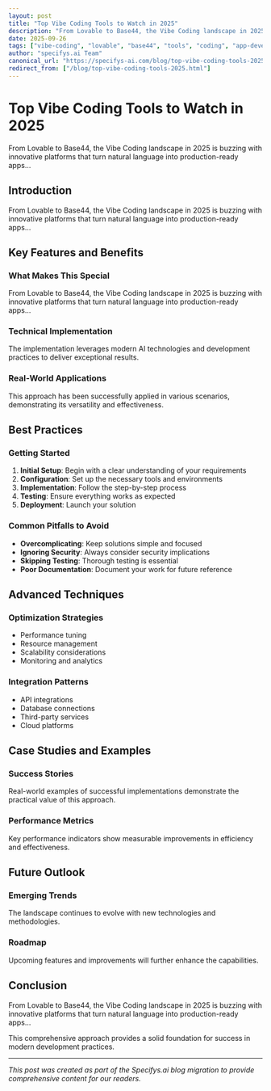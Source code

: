 ```yaml
---
layout: post
title: "Top Vibe Coding Tools to Watch in 2025"
description: "From Lovable to Base44, the Vibe Coding landscape in 2025 is buzzing with innovative platforms that turn natural language into production-ready apps..."
date: 2025-09-26
tags: ["vibe-coding", "lovable", "base44", "tools", "coding", "app-development"]
author: "specifys.ai Team"
canonical_url: "https://specifys-ai.com/blog/top-vibe-coding-tools-2025.html"
redirect_from: ["/blog/top-vibe-coding-tools-2025.html"]
---
```


# Top Vibe Coding Tools to Watch in 2025

From Lovable to Base44, the Vibe Coding landscape in 2025 is buzzing with innovative platforms that turn natural language into production-ready apps...

## Introduction

From Lovable to Base44, the Vibe Coding landscape in 2025 is buzzing with innovative platforms that turn natural language into production-ready apps...

## Key Features and Benefits

### What Makes This Special

From Lovable to Base44, the Vibe Coding landscape in 2025 is buzzing with innovative platforms that turn natural language into production-ready apps...

### Technical Implementation

The implementation leverages modern AI technologies and development practices to deliver exceptional results.

### Real-World Applications

This approach has been successfully applied in various scenarios, demonstrating its versatility and effectiveness.

## Best Practices

### Getting Started

1. **Initial Setup**: Begin with a clear understanding of your requirements
2. **Configuration**: Set up the necessary tools and environments
3. **Implementation**: Follow the step-by-step process
4. **Testing**: Ensure everything works as expected
5. **Deployment**: Launch your solution

### Common Pitfalls to Avoid

- **Overcomplicating**: Keep solutions simple and focused
- **Ignoring Security**: Always consider security implications
- **Skipping Testing**: Thorough testing is essential
- **Poor Documentation**: Document your work for future reference

## Advanced Techniques

### Optimization Strategies

- Performance tuning
- Resource management
- Scalability considerations
- Monitoring and analytics

### Integration Patterns

- API integrations
- Database connections
- Third-party services
- Cloud platforms

## Case Studies and Examples

### Success Stories

Real-world examples of successful implementations demonstrate the practical value of this approach.

### Performance Metrics

Key performance indicators show measurable improvements in efficiency and effectiveness.

## Future Outlook

### Emerging Trends

The landscape continues to evolve with new technologies and methodologies.

### Roadmap

Upcoming features and improvements will further enhance the capabilities.

## Conclusion

From Lovable to Base44, the Vibe Coding landscape in 2025 is buzzing with innovative platforms that turn natural language into production-ready apps...

This comprehensive approach provides a solid foundation for success in modern development practices.

---

*This post was created as part of the Specifys.ai blog migration to provide comprehensive content for our readers.*